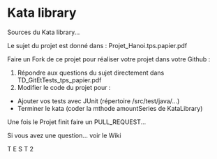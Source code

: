 # Kata library 

Sources du Kata library...

Le sujet du projet est donné dans : Projet_Hanoi.tps.papier.pdf

Faire un Fork de ce projet pour réaliser votre projet dans votre Github :
1) Répondre aux questions du sujet directement dans TD_GitEtTests_tps_papier.pdf
2) Modifier le code du projet pour :
  - Ajouter vos tests avec JUnit (répertoire /src/test/java/...)
  - Terminer le kata (coder la mthode amountSeries de KataLibrary)

Une fois le Projet finit faire un PULL_REQUEST...

Si vous avez une question... voir le Wiki

T
E
S
T
2
